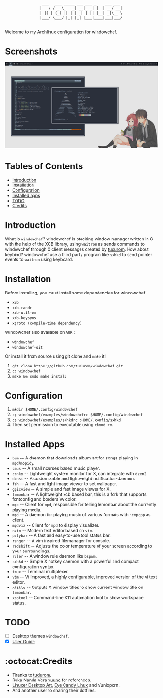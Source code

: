 ```

				 ___   ___ _____ ___ ___ _    ___ ___ 
				|   \ / _ \_   _| __|_ _| |  | __/ __|
				| |) | (_) || | | _| | || |__| _|\__ \
				|___/ \___/ |_| |_| |___|____|___|___/
                                      

```

Welcome to my Archlinux configuration for windowchef.

Screenshots
===============

![scrot1](img/ocean.png)

Tables of Contents
====================
- [Introduction](#introduction)
- [Installation](#installation)
- [Configuration](#configuration)
- [Installed apps](#installed-apps)
- [TODO](#todo)
- [Credits](#credits)


Introduction
===============

What is `windowchef`? windowchef is stacking window manager written in C with the help of the XCB library,
using `waitron` as sends commands to windowchef through X client messages created by [tudurom](https://github.com/tudurom/).
How about keybind? windowchef use a third party program like `sxhkd` to send pointer events to `waitron` using keyboard.

Installation
===============

Before installing, you must install some dependencies for windowchef :
* `xcb`
* `xcb-randr`
* `xcb-util-wm`
* `xcb-keysyms`
* `xproto (compile-time dependency)`

Windowchef also available on `AUR` :
* `windowchef`
* `windowchef-git`

Or install it from source using git clone and `make` it!
1. `git clone https://github.com/tudurom/windowchef.git`
2. `cd windowchef`
3. `make && sudo make install`

Configuration
===============

1. `mkdir $HOME/.config/windowchef`
2. `cp windowchef/examples/windowchefrc $HOME/.config/windowchef`
3. `cp windowchef/examples/sxhkdrc $HOME/.config/sxhkd`
4. Then set permission to executable using `chmod +x`.

Installed Apps
===============

* `bum` -- A daemon that downloads album art for songs playing in `mpd`/`mopidy`.
* `cmus` -- A small ncurses based music player.
* `conky` -- Lightweight system monitor for X, can integrate with `dzen2`.
* `dunst` -- A customizable and lightweight notification-daemon.
* `feh` -- A fast and light image viewer to set wallpaper.
* `gpicview` -- A simple and fast image viewer for X.
* `lemonbar` -- A lightweight xcb based bar, this is a [fork](https://github.com/dark-yux/bar) that supports fontconfig and borders \w color.
* `mpc` -- Client for `mpd`, responsible for telling lemonbar about the currently playing media.
* `mpd` -- A daemon for playing music of various formats with `ncmpcpp` as client.
* `mpdviz` -- Client for `mpd` to display visualizer.
* `nvim` -- Modern text editor based on `vim`.
* `polybar` -- A fast and easy-to-use tool status bar.
* `ranger` -- A vim inspired filemanager for console.
* `redshift` -- Adjusts the color temperature of your screen according to your surroundings.
* `ruler` -- A window rule daemon like `bspwm`.
* `sxhkd` -- Simple X hotkey daemon with a powerful and compact configuration syntax.
* `tmux` -- Terminal multiplexer.
* `vim` -- Vi Improved, a highly configurable, improved version of the vi text editor.
* `xtitle` -- Outputs X window titles to show current window title on `lemonbar`.
* `xdotool` -- Command-line X11 automation tool to show workspace status.


TODO
===============
- [ ] Desktop themes `windowchef`.
- [x] [User Guide](https://github.com/noirecat/dotfiles/wiki/windowchef-for-dummies)

:octocat:Credits
===============
* Thanks to [tudurom](https://github.com/tudurom/).
* Ruka Nanda Vera [yuune](https://github.com/yuune) for references.
* [Linuxer Desktop Art](https://web.facebook.com/groups/linuxart/), [Eye Candy Linux](https://plus.google.com/communities/104794997718869399105) and r/unixporn.
* And another user to sharing their dotfiles.
